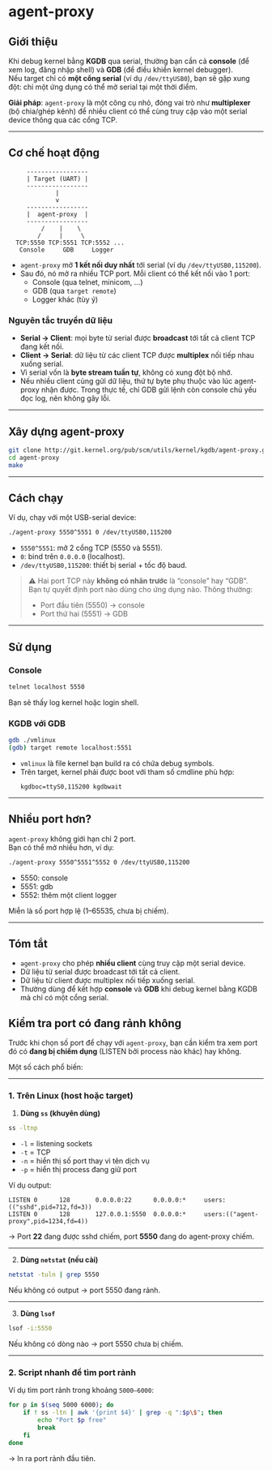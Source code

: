 # agent-proxy

## Giới thiệu
Khi debug kernel bằng **KGDB** qua serial, thường bạn cần cả **console** (để xem log, đăng nhập shell) và **GDB** (để điều khiển kernel debugger).  
Nếu target chỉ có **một cổng serial** (ví dụ `/dev/ttyUSB0`), bạn sẽ gặp xung đột: chỉ một ứng dụng có thể mở serial tại một thời điểm.  

**Giải pháp**: `agent-proxy` là một công cụ nhỏ, đóng vai trò như **multiplexer** (bộ chia/ghép kênh) để nhiều client có thể cùng truy cập vào một serial device thông qua các cổng TCP.

---

## Cơ chế hoạt động

```
     -----------------
     | Target (UART) |
     -----------------
             |
             v
     -----------------
     |  agent-proxy  |
     -----------------
         /    |    \
        /     |     \
  TCP:5550 TCP:5551 TCP:5552 ...
   Console     GDB     Logger
```

- `agent-proxy` mở **1 kết nối duy nhất** tới serial (ví dụ `/dev/ttyUSB0,115200`).
- Sau đó, nó mở ra nhiều TCP port. Mỗi client có thể kết nối vào 1 port:
  - Console (qua telnet, minicom, …)  
  - GDB (qua `target remote`)  
  - Logger khác (tùy ý)

### Nguyên tắc truyền dữ liệu
- **Serial → Client**: mọi byte từ serial được **broadcast** tới tất cả client TCP đang kết nối.  
- **Client → Serial**: dữ liệu từ các client TCP được **multiplex** nối tiếp nhau xuống serial.  
- Vì serial vốn là **byte stream tuần tự**, không có xung đột bộ nhớ.  
- Nếu nhiều client cùng gửi dữ liệu, thứ tự byte phụ thuộc vào lúc agent-proxy nhận được. Trong thực tế, chỉ GDB gửi lệnh còn console chủ yếu đọc log, nên không gây lỗi.

---

## Xây dựng agent-proxy

```bash
git clone http://git.kernel.org/pub/scm/utils/kernel/kgdb/agent-proxy.git
cd agent-proxy
make
```

---

## Cách chạy

Ví dụ, chạy với một USB-serial device:

```bash
./agent-proxy 5550^5551 0 /dev/ttyUSB0,115200
```

- `5550^5551`: mở 2 cổng TCP (5550 và 5551).  
- `0`: bind trên `0.0.0.0` (localhost).  
- `/dev/ttyUSB0,115200`: thiết bị serial + tốc độ baud.

> ⚠️ Hai port TCP này **không có nhãn trước** là “console” hay “GDB”.  
> Bạn tự quyết định port nào dùng cho ứng dụng nào. Thông thường:
> - Port đầu tiên (5550) → console  
> - Port thứ hai (5551) → GDB  

---

## Sử dụng

### Console
```bash
telnet localhost 5550
```
Bạn sẽ thấy log kernel hoặc login shell.

### KGDB với GDB
```bash
gdb ./vmlinux
(gdb) target remote localhost:5551
```
- `vmlinux` là file kernel bạn build ra có chứa debug symbols.  
- Trên target, kernel phải được boot với tham số cmdline phù hợp:
  ```
  kgdboc=ttyS0,115200 kgdbwait
  ```

---

## Nhiều port hơn?
`agent-proxy` không giới hạn chỉ 2 port.  
Bạn có thể mở nhiều hơn, ví dụ:

```bash
./agent-proxy 5550^5551^5552 0 /dev/ttyUSB0,115200
```

- 5550: console  
- 5551: gdb  
- 5552: thêm một client logger  

Miễn là số port hợp lệ (1–65535, chưa bị chiếm).

---

## Tóm tắt
- `agent-proxy` cho phép **nhiều client** cùng truy cập một serial device.  
- Dữ liệu từ serial được broadcast tới tất cả client.  
- Dữ liệu từ client được multiplex nối tiếp xuống serial.  
- Thường dùng để kết hợp **console** và **GDB** khi debug kernel bằng KGDB mà chỉ có một cổng serial.  

## Kiểm tra port có đang rảnh không

Trước khi chọn số port để chạy với `agent-proxy`, bạn cần kiểm tra xem port đó có **đang bị chiếm dụng** (LISTEN bởi process nào khác) hay không.

Một số cách phổ biến:

---

### 1. Trên Linux (host hoặc target)

1. **Dùng `ss` (khuyên dùng)**

```bash
ss -ltnp
```

* `-l` = listening sockets
* `-t` = TCP
* `-n` = hiển thị số port thay vì tên dịch vụ
* `-p` = hiển thị process đang giữ port

Ví dụ output:

```
LISTEN 0      128       0.0.0.0:22      0.0.0.0:*     users:(("sshd",pid=712,fd=3))
LISTEN 0      128       127.0.0.1:5550  0.0.0.0:*     users:(("agent-proxy",pid=1234,fd=4))
```

→ Port **22** đang được sshd chiếm, port **5550** đang do agent-proxy chiếm.

---

2. **Dùng `netstat` (nếu cài)**

```bash
netstat -tuln | grep 5550
```

Nếu không có output → port 5550 đang rảnh.

---

3. **Dùng `lsof`**

```bash
lsof -i:5550
```

Nếu không có dòng nào → port 5550 chưa bị chiếm.

---

### 2. Script nhanh để tìm port rảnh

Ví dụ tìm port rảnh trong khoảng `5000–6000`:

```bash
for p in $(seq 5000 6000); do
    if ! ss -ltn | awk '{print $4}' | grep -q ":$p\$"; then
        echo "Port $p free"
        break
    fi
done
```

→ In ra port rảnh đầu tiên.

